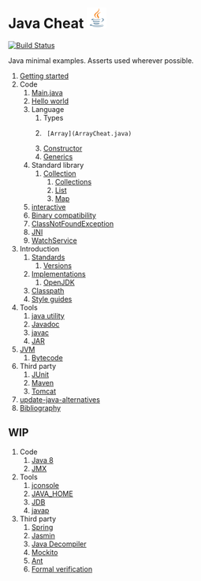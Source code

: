 # Java Cheat ![logo](logo.png)

[![Build Status](https://travis-ci.org/cirosantilli/java-cheat.svg)](https://travis-ci.org/cirosantilli/java-cheat)

Java minimal examples. Asserts used wherever possible.

1.  [Getting started](getting-started.md)
1.  Code
    1.  [Main.java](Main.java)
    1.  [Hello world](HelloWorld.java)
    1.  Language
        1.  Types
        1.      [Array](ArrayCheat.java)
        1.  [Constructor](ConstructorCheat.java)
        1.  [Generics](GenericsCheat.java)
    1.  Standard library
        1.  [Collection](CollectionCheat.java)
            1.  [Collections](CollectionsCheat.java)
            1.  [List](ListCheat.java)
            1.  [Map](MapCheat.java)
    1.  [interactive](interactive/)
    1.  [Binary compatibility](binary-compatibility/)
    1.  [ClassNotFoundException](class-not-found/)
    1.  [JNI](jni/)
    1.  [WatchService](watch-service/)
1.  Introduction
    1.  [Standards](standards.md)
        1. [Versions](versions.md)
    1.  [Implementations](implementations.md)
        1. [OpenJDK](openjdk.md)
    1.  [Classpath](classpath.md)
    1.  [Style guides](style-guides.md)
1.  Tools
    1. [java utility](java-utility.md)
    1. [Javadoc](javadoc/)
    1. [javac](javac/)
    1. [JAR](jar.md)
1.  [JVM](jvm.md)
    1. [Bytecode](bytecode.md)
1.  Third party
    1. [JUnit](junit/)
    1. [Maven](maven/)
    1. [Tomcat](tomcat.md)
1.  [update-java-alternatives](update-java-alternatives.md)
1.  [Bibliography](bibliography.md)

## WIP

1.  Code
    1. [Java 8](java8/)
    1. [JMX](jmx.md)
1.  Tools
    1. [jconsole](jconsole.md)
    1. [JAVA_HOME](java-home.md)
    1. [JDB](jdb.md)
    1. [javap](javap.md)
1.  Third party
    1. [Spring](spring/)
    1. [Jasmin](jasmin/)
    1. [Java Decompiler](java-decompiler.md)
    1. [Mockito](mockito/)
    1. [Ant](ant.md)
    1. [Formal verification](formal-verification.md)
